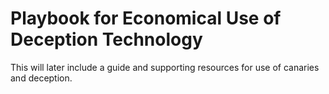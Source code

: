 # Playbook for Economical Use of Deception Technology 
This will later include a guide and supporting resources for use of canaries and deception.  
